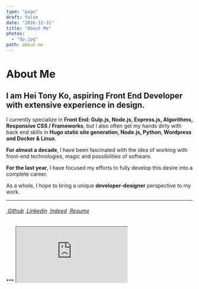 ```yaml
---
type: "page"
draft: false
date: "2016-12-31"
title: "About Me"
photos:
  - "dp.jpg"
path: about-me
---
```

# About Me

## I am Hei **Tony Ko**, aspiring Front End Developer with extensive experience in design.

I currently specialize in **Front End: Gulp.js, Node.js, Express.js, Algorithms, Responsive CSS / Frameworks**, but I also often get my hands dirty with back end skills in **Hugo static site generation, Node.js, Python, Wordpress and Docker & Linux**.

**For almost a decade**, I have been fascinated with the idea of working with front-end technologies, magic and possibilities of software.

**For the last year**, I have focused my efforts to fully develop this desire into a complete career.

As a whole, I hope to bring a unique **developer-designer** perspective to my work.

***

<div class="b-container">
  <div class="b-columns b-is-mobile">
    <div class="b-column b-is-narrow">
      <nav class="h-menu-main">
        <h6>
          <a href="https://github.com/htko89"><i class="fa fa-code-fork"></i><span class="b-is-hidden-mobile">&nbsp;Github</span></a>
          <a href="http://lnked.in/htko89"><i class="fa fa-linkedin"></i><span class="b-is-hidden-mobile">&nbsp;Linkedin</span></a>
          <a href="http://www.indeed.com/r/Tony-Ko/efd2964634ca1747"><i class="fa fa-info"></i><span class="b-is-hidden-mobile">&nbsp;Indeed</span></a>
          <a href="http://htko.ca/resume.pdf"><i class="fa fa-id-card-o"></i><span class="b-is-hidden-mobile">&nbsp;Resume</span></a>
        </h6>
      </nav>
    </div>
  </div>
</div>
***

<iframe class="h-docs" src="https://docs.google.com/document/d/1cgeZeHnIXxlozGS-vgqVD-a9QPJ1yf_IKuBoHtJV2yE/pub?embedded=true"></iframe>
